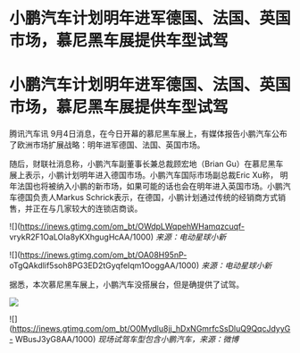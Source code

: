 # 小鹏汽车计划明年进军德国、法国、英国市场，慕尼黑车展提供车型试驾

# 小鹏汽车计划明年进军德国、法国、英国市场，慕尼黑车展提供车型试驾

腾讯汽车讯 9月4日消息，在今日开幕的慕尼黑车展上，有媒体报告小鹏汽车公布了欧洲市场扩展战略：明年进军德国、法国、英国市场。

随后，财联社消息称，小鹏汽车副董事长兼总裁顾宏地（Brian Gu）在慕尼黑车展上表示，小鹏计划明年进入德国市场。小鹏汽车国际市场副总裁Eric Xu称，
明年法国也将被纳入小鹏的新市场，如果可能的话也会在明年进入英国市场。小鹏汽车德国负责人Markus
Schrick表示，在德国，小鹏计划通过传统的经销商方式销售，并正在与几家较大的连锁店商谈。

![](https://inews.gtimg.com/om_bt/OWdpLWqpehWHamqzcuqf-
vrykR2F1OaLOIa8yKXhgugHcAA/1000) _来源：电动星球小新_

![](https://inews.gtimg.com/om_bt/OA08H95nP-
oTgQAkdlif5soh8PG3ED2tGyqfeIqm1OoggAA/1000) _来源：电动星球小新_

据悉，本次慕尼黑车展上，小鹏汽车没搭展台，但是确提供了试驾。

![](https://inews.gtimg.com/om_bt/OdojzdxsVZQlTzKI3MDn3rvpYzgrlCKDk5fVqLd9LTWjMAA/1000)

![](https://inews.gtimg.com/om_bt/O0Mydlu8jj_hDxNGmrfcSsDluQ9QqcJdyyG-
WBusJ3yG8AA/1000) _现场试驾车型包含小鹏汽车，来源：微博_

